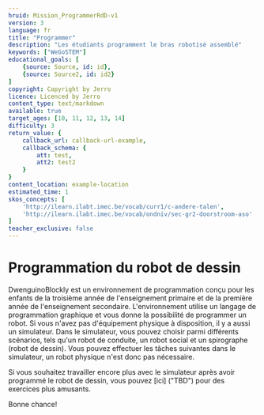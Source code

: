 ```yaml
---
hruid: Mission_ProgrammerRdD-v1
version: 3
language: fr
title: "Programmer"
description: "Les étudiants programment le bras robotisé assemblé"
keywords: ["WeGoSTEM"]
educational_goals: [
    {source: Source, id: id}, 
    {source: Source2, id: id2}
]
copyright: Copyright by Jerro
licence: Licenced by Jerro
content_type: text/markdown
available: true
target_ages: [10, 11, 12, 13, 14]
difficulty: 3
return_value: {
    callback_url: callback-url-example,
    callback_schema: {
        att: test,
        att2: test2
    }
}
content_location: example-location
estimated_time: 1
skos_concepts: [
    'http://ilearn.ilabt.imec.be/vocab/curr1/c-andere-talen', 
    'http://ilearn.ilabt.imec.be/vocab/ondniv/sec-gr2-doorstroom-aso'
]
teacher_exclusive: false
---
```

# Programmation du robot de dessin

DwenguinoBlockly est un environnement de programmation conçu pour les enfants de la troisième année de l'enseignement primaire et de la première année de l'enseignement secondaire. L'environnement utilise un langage de programmation graphique et vous donne la possibilité de programmer un robot. Si vous n'avez pas d'équipement physique à disposition, il y a aussi un simulateur. Dans le simulateur, vous pouvez choisir parmi différents scénarios, tels qu'un robot de conduite, un robot social et un spirographe (robot de dessin). Vous pouvez effectuer les tâches suivantes dans le simulateur, un robot physique n'est donc pas nécessaire.

Si vous souhaitez travailler encore plus avec le simulateur après avoir programmé le robot de dessin, vous pouvez
[ici] ("TBD") pour des exercices plus amusants.

Bonne chance!
